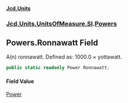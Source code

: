 #### [Jcd.Units](index.md 'index')
### [Jcd.Units.UnitsOfMeasure.SI](Jcd.Units.UnitsOfMeasure.SI.md 'Jcd.Units.UnitsOfMeasure.SI').[Powers](Powers.md 'Jcd.Units.UnitsOfMeasure.SI.Powers')

## Powers.Ronnawatt Field

A(n) ronnawatt. Defined as: 1000.0 × yottawatt.

```csharp
public static readonly Power Ronnawatt;
```

#### Field Value
[Power](Power.md 'Jcd.Units.UnitTypes.Power')